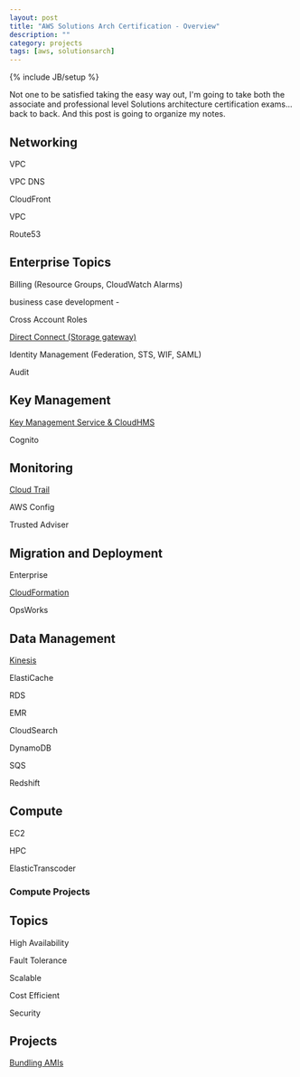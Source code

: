 ```yaml
---
layout: post
title: "AWS Solutions Arch Certification - Overview"
description: ""
category: projects
tags: [aws, solutionsarch]
---
```

{% include JB/setup %}

Not one to be satisfied taking the easy way out, I'm going to take both the associate and professional level Solutions architecture certification exams... back to back. And this post is going to organize my notes.





## Networking
VPC

VPC DNS

CloudFront

VPC

Route53

## Enterprise Topics

Billing (Resource Groups, CloudWatch Alarms)

business case development - 

Cross Account Roles

[Direct Connect (Storage gateway)](/posts/aws-solutions-arch-enterprise-network-storage)

Identity Management (Federation, STS, WIF, SAML)

Audit


## Key Management
[Key Management Service & CloudHMS](/posts/aws-solutions-arch-kms-hsm)

Cognito

## Monitoring
[Cloud Trail](/posts/aws-solutions-arch-cloudtrail)

AWS Config

Trusted Adviser

## Migration and Deployment

Enterprise 

[CloudFormation]()

OpsWorks

## Data Management

[Kinesis](/posts/aws-solutions-arch-kinesis)

ElastiCache

RDS

EMR

CloudSearch

DynamoDB

SQS

Redshift

## Compute
EC2

HPC

ElasticTranscoder

### Compute Projects


## Topics
High Availability

Fault Tolerance

Scalable

Cost Efficient

Security

## Projects
[Bundling AMIs](/projects/aws-project-bundling-amis)
